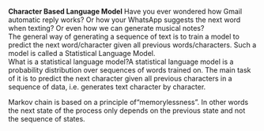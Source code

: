 <b>Character Based Language Model</b>
Have you ever wondered how Gmail automatic reply works? Or how your WhatsApp suggests the next word when texting? Or even how we can generate musical notes? <br>
The general way of generating a sequence of text is to train a model to predict the next word/character given all previous words/characters. Such a model is called a Statistical Language Model.<br> What is a statistical language model?A statistical language model is a probability distribution over sequences of words trained on.
 The main task of it is to predict the next character given all previous characters in a sequence of data, i.e. generates text character by character.<br> 

Markov chain is based on a principle of“memorylessness”. In other words the next state of the process only depends on the previous state and not the sequence of states. 

 
 
 
 
 


